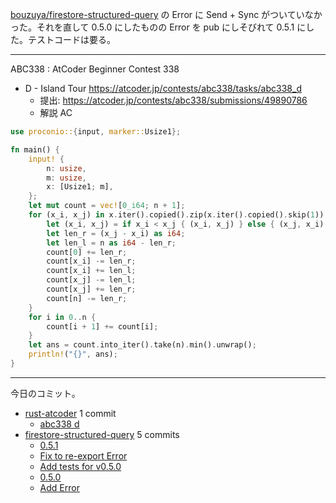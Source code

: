 [bouzuya/firestore-structured-query] の Error に Send + Sync がついていなかった。それを直して 0.5.0 にしたものの Error を pub にしそびれて 0.5.1 にした。テストコードは要る。

---

ABC338 : AtCoder Beginner Contest 338

- D - Island Tour
  <https://atcoder.jp/contests/abc338/tasks/abc338_d>
  - 提出: <https://atcoder.jp/contests/abc338/submissions/49890786>
  - 解説 AC

```rust
use proconio::{input, marker::Usize1};

fn main() {
    input! {
        n: usize,
        m: usize,
        x: [Usize1; m],
    };
    let mut count = vec![0_i64; n + 1];
    for (x_i, x_j) in x.iter().copied().zip(x.iter().copied().skip(1)) {
        let (x_i, x_j) = if x_i < x_j { (x_i, x_j) } else { (x_j, x_i) };
        let len_r = (x_j - x_i) as i64;
        let len_l = n as i64 - len_r;
        count[0] += len_r;
        count[x_i] -= len_r;
        count[x_i] += len_l;
        count[x_j] -= len_l;
        count[x_j] += len_r;
        count[n] -= len_r;
    }
    for i in 0..n {
        count[i + 1] += count[i];
    }
    let ans = count.into_iter().take(n).min().unwrap();
    println!("{}", ans);
}
```

---

今日のコミット。

- [rust-atcoder](https://github.com/bouzuya/rust-atcoder) 1 commit
  - [abc338 d](https://github.com/bouzuya/rust-atcoder/commit/1349d497375738bec928edfc0681841d6199f39f)
- [firestore-structured-query](https://github.com/bouzuya/firestore-structured-query) 5 commits
  - [0.5.1](https://github.com/bouzuya/firestore-structured-query/commit/c11a6b1d49c26be602304961e9b51c1c376e9f7a)
  - [Fix to re-export Error](https://github.com/bouzuya/firestore-structured-query/commit/1f7e2afd71ae7d003fa7afe316a0ff6d76009e92)
  - [Add tests for v0.5.0](https://github.com/bouzuya/firestore-structured-query/commit/de8f4507042a35e3a78822b514f164de5742da47)
  - [0.5.0](https://github.com/bouzuya/firestore-structured-query/commit/e84e463d999b59d565c4da42933cd0343ad3e154)
  - [Add Error](https://github.com/bouzuya/firestore-structured-query/commit/e5c4ee68501253d713ad05d4e6050bcdf7848f72)

[bouzuya/firestore-structured-query]: https://github.com/bouzuya/firestore-structured-query
